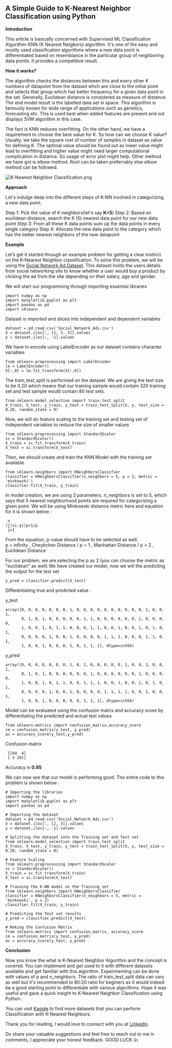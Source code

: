 ## A Simple Guide to K-Nearest Neighbor Classification using Python

**Introduction**

This article is basically concerned with Supervised ML Classification Algorithm-KNN (K Nearest Neigbors) algorithm. It's one of the easy and mostly used classification algorithms where a new data point is differentiated based on resemblance in the particular group of neighboring data points. It provides a competitive result.

**How it works?**

The algorithm checks the distances between this and every other K numbers of datapoint from the dataset whch are close to the initial point and selects that group which has better frequency for a given data point in the set. Generally, Euclidean distance is considered as measure of distance.  The end model result is the labelled data set in space. This algorithm is famously known for wide range of applications such as genetics, forecasting etc. This is used best when added features are present and out displays SVM algorithm in this case.

The fact is KNN reduces overfitting. On the other hand, we have a requirement to choose the best value for K. So how can we choose K value? Usually, we take the square root of number of samples in dataset as value for defining K. The optimal value should be found out as lower value might lead to overfitting and higher value might need larger computational complication in distance. So usage of error plot might help. Other method we have got is elbow method. Root can be taken preferrably else elbow method can be followed.


![K-Nearest Neighbor Classification.png](https://cdn.hashnode.com/res/hashnode/image/upload/v1614432064944/6lPJ0DdKS.png)


**Approach**

Let's indulge deep into the different steps of K-NN involved  in categorizing a new data point. 

Step 1: Pick the value of K neighbors(let's say **K=5**)
Step 2: Based on euclidean distance, search the K (5) nearest data point for our new data point
Step 3: From all these K data points sum up the data points in every single category
Step 4: Allocate the new data point to the category which has the better nearest neighbors of the new datapoint


**Example**

Let’s get it started through an example problem for getting a clear instinct on the K-Nearest Neighbor classification. To solve this problem, we will be using the [Social Network Ad Dataset](https://www.kaggle.com/rakeshrau/social-network-ads). This dataset holds the users details from social networking site to know whether a user would buy a product by clicking the ad from the site depending on their salary, age and gender.

We will start our programming through importing essential libraries  

```
import numpy as np
import matplotlib.pyplot as plt
import pandas as pd
import sklearn

``` 

Dataset is imported and sliced into independent and dependent variables

```
dataset = pd.read_csv('Social_Network_Ads.csv')
X = dataset.iloc[:, [1, 2, 3]].values
y = dataset.iloc[:, -1].values
``` 

We have to encode using LabelEncoder as our dataset contains character variables

```
from sklearn.preprocessing import LabelEncoder
le = LabelEncoder()
X[:,0] = le.fit_transform(X[:,0])
``` 

The train_test_split is performed on the dataset. We are giving the test size to be 0.20 which means that our training sample would contain 320 training set and test sample would contain 80 test sets.

```
from sklearn.model_selection import train_test_split
X_train, X_test, y_train, y_test = train_test_split(X, y, test_size = 0.20, random_state = 0)
``` 

Now, we will do feature scaling to the training set and testing set of independent variables to reduce the size of smaller values

```
from sklearn.preprocessing import StandardScaler
sc = StandardScaler()
X_train = sc.fit_transform(X_train)
X_test = sc.transform(X_test)
``` 

Then, we should create and train the KNN Model with the training set available 

```
from sklearn.neighbors import KNeighborsClassifier
classifier = KNeighborsClassifier(n_neighbors = 5, p = 2, metric = 'minkowski')
classifier.fit(X_train, y_train)
``` 

In model creation, we are using 3 parameters. n_neighbors is set to 5, which says that 5 nearest neighborhood points are required for categorizing a given point. We will be using Minkowski distance metric here and equation for it is shown below :

```
 n
(∑|xi-yi|p)1/p
 i=1
``` 

From the equation, p-value should have to be selected as well.                                                               
p = infinity , Cheybchev Distance /
p = 1 , Manhattan Distance /
p = 2 , Euclidean Distance

For our problem, we are selecting the p as 2 (you can choose the metric as "euclidean" as well) 
We have created our model, now we will the predicting the output for the test set

```
y_pred = classifier.predict(X_test)
``` 

Differentiating true and predicted value :

y_test

```
array([0, 0, 0, 0, 0, 0, 0, 1, 0, 0, 0, 0, 0, 0, 0, 0, 0, 0, 1, 0, 0, 1,
       0, 1, 0, 1, 0, 0, 0, 0, 0, 1, 1, 0, 0, 0, 0, 0, 0, 1, 0, 0, 0, 0,
       1, 0, 0, 1, 0, 1, 1, 0, 0, 0, 1, 1, 0, 0, 1, 0, 0, 1, 0, 1, 0, 1,
       0, 0, 0, 0, 1, 0, 0, 1, 0, 0, 0, 0, 1, 1, 1, 0, 0, 0, 1, 1, 0, 1,
       1, 0, 0, 1, 0, 0, 0, 1, 0, 1, 1, 1], dtype=int64)
``` 

y_pred

```
array([0, 0, 0, 0, 0, 0, 0, 1, 0, 1, 0, 0, 0, 0, 0, 1, 0, 0, 1, 0, 0, 1,
       0, 1, 0, 1, 0, 0, 0, 0, 0, 0, 1, 0, 0, 0, 0, 0, 0, 1, 0, 0, 0, 0,
       1, 0, 0, 1, 0, 1, 1, 0, 0, 1, 1, 1, 0, 0, 1, 0, 0, 1, 0, 1, 0, 1,
       0, 0, 0, 0, 1, 0, 0, 1, 0, 0, 0, 0, 1, 1, 1, 1, 0, 0, 1, 0, 0, 1,
       1, 0, 0, 1, 0, 0, 0, 0, 0, 1, 1, 1], dtype=int64)
``` 

Model can be evaluated using the confusion matrix and accuracy score by differentiating the predicted and actual test values

```
from sklearn.metrics import confusion_matrix,accuracy_score
cm = confusion_matrix(y_test, y_pred)
ac = accuracy_score(y_test,y_pred)
``` 

Confusion matrix 

```
 [[64  4]
 [ 3 29]]
``` 

Accuracy is **0.95**

We can now see that our model is performing good. The entire code to this problem is shown below :

```
# Importing the libraries
import numpy as np
import matplotlib.pyplot as plt
import pandas as pd

# Importing the dataset
dataset = pd.read_csv('Social_Network_Ads.csv')
X = dataset.iloc[:, [2, 3]].values
y = dataset.iloc[:, -1].values

# Splitting the dataset into the Training set and Test set
from sklearn.model_selection import train_test_split
X_train, X_test, y_train, y_test = train_test_split(X, y, test_size = 0.20, random_state = 0)

# Feature Scaling
from sklearn.preprocessing import StandardScaler
sc = StandardScaler()
X_train = sc.fit_transform(X_train)
X_test = sc.transform(X_test)

# Training the K-NN model on the Training set
from sklearn.neighbors import KNeighborsClassifier
classifier = KNeighborsClassifier(n_neighbors = 5, metric = 'minkowski', p = 2)
classifier.fit(X_train, y_train)

# Predicting the Test set results
y_pred = classifier.predict(X_test)

# Making the Confusion Matrix
from sklearn.metrics import confusion_matrix, accuracy_score
cm = confusion_matrix(y_test, y_pred)
ac = accuracy_score(y_test, y_pred)
``` 

**Conclusion**

Now you know the what is K-Nearest  Neighbor Algorithm and the concept is covered. You can implement and get used to it with different datasets available and get familiar with this algorithm. Experimenting can be done with values of p and n_neighbors. The ratio of train_test_split data can vary as well but it's recommended to 80:20 ratio for beginers as it would indeed be a good starting point to differentiate with various algorithms. Hope it was useful and gave a quick insight to K-Nearest Neighbor Classification using Python.

You can visit [Kaggle](https://www.kaggle.com/) to find more datasets that you can perform Classification with K-Nearest Neighbors.

Thank you for reading, I would love to connect with you at [LinkedIn](https://www.linkedin.com/in/prathima-kadari).

Do share your valuable suggestions and feel free to reach out to me in comments, I appreciate your honest feedback.
GOOD LUCK 👍
